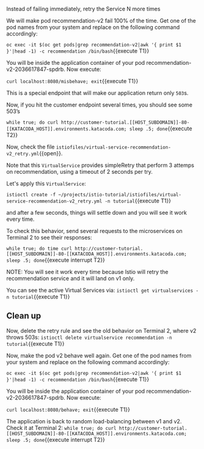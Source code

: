 Instead of failing immediately, retry the Service N more times

We will make pod recommendation-v2 fail 100% of the time. Get one of the pod names from your system and replace on the following command accordingly:

`oc exec -it $(oc get pods|grep recommendation-v2|awk '{ print $1 }'|head -1) -c recommendation /bin/bash`{{execute T1}}

You will be inside the application container of your pod recommendation-v2-2036617847-spdrb. Now execute:

`curl localhost:8080/misbehave; exit`{{execute T1}}

This is a special endpoint that will make our application return only `503`s.

Now, if you hit the customer endpoint several times, you should see some 503’s

`while true; do curl http://customer-tutorial.[[HOST_SUBDOMAIN]]-80-[[KATACODA_HOST]].environments.katacoda.com; sleep .5; done`{{execute T2}}

Now, check the file `istiofiles/virtual-service-recommendation-v2_retry.yml`{{open}}. 

Note that this `VirtualService` provides simpleRetry that perform 3 attemps on recommendation, using a timeout of 2 seconds per try.

Let's apply this `VirtualService`: 

`istioctl create -f ~/projects/istio-tutorial/istiofiles/virtual-service-recommendation-v2_retry.yml -n tutorial`{{execute T1}}

and after a few seconds, things will settle down and you will see it work every time.

To check this behavior, send several requests to the microservices on Terminal 2 to see their responses:

`while true; do time curl http://customer-tutorial.[[HOST_SUBDOMAIN]]-80-[[KATACODA_HOST]].environments.katacoda.com; sleep .5; done`{{execute interrupt T2}}

NOTE: You will see it work every time because Istio will retry the recommendation service and it will land on v1 only.

You can see the active Virtual Services via: `istioctl get virtualservices -n tutorial`{{execute T1}}

## Clean up

Now, delete the retry rule and see the old behavior on Terminal 2, where v2 throws 503s: `istioctl delete virtualservice recommendation -n tutorial`{{execute T1}}

Now, make the pod v2 behave well again. Get one of the pod names from your system and replace on the following command accordingly:

`oc exec -it $(oc get pods|grep recommendation-v2|awk '{ print $1 }'|head -1) -c recommendation /bin/bash`{{execute T1}}

You will be inside the application container of your pod recommendation-v2-2036617847-spdrb. Now execute:

`curl localhost:8080/behave; exit`{{execute T1}}

The application is back to random load-balancing between v1 and v2. Check it at Terminal 2: `while true; do curl http://customer-tutorial.[[HOST_SUBDOMAIN]]-80-[[KATACODA_HOST]].environments.katacoda.com; sleep .5; done`{{execute interrupt T2}}
